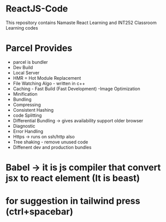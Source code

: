 # ReactJS-Code
This repository contains Namaste React Learning and INT252 Classroom Learning codes



# Parcel Provides
- parcel is bundler
- Dev Build
- Local Server
- HMR = Hot Module Replacement
- File Watching Algo - written in c++
- Caching - Fast Build (Fast Development)
-Image Optimization
- Minification
- Bundling
- Compressing
- Consistent Hashing
- code Splitting
- Differential Bundling -> gives availability support older browser
- Diagnostic
- Error Handling
- Https -> runs on ssh/http also
- Tree shaking - remove unused code
- Diffenent dev and production bundles

# Babel -> it is js compiler that convert jsx to react element (It is beast)

# for suggestion in tailwind press (ctrl+spacebar)